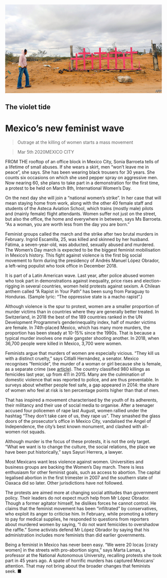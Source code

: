 ![](./images/20200307_AMP002_0.jpg)

## The violet tide

# Mexico’s new feminist wave

> Outrage at the killing of women starts a mass movement

> Mar 5th 2020MEXICO CITY

FROM THE rooftop of an office block in Mexico City, Sonia Barroeta tells of a lifetime of small abuses. If she wears a skirt, men “won’t leave me in peace”, she says. She has been wearing black trousers for 30 years. She counts six occasions on which she used pepper spray on aggressive men. Now nearing 60, she plans to take part in a demonstration for the first time, a protest to be held on March 8th, International Women’s Day.

On the next day she will join a “national women’s strike”. In her case that will mean staying home from work, along with the other 40 female staff and students of the Asteca Aviation School, which trains (mostly male) pilots and (mainly female) flight attendants. Women suffer not just on the street, but also the office, the home and everywhere in between, says Ms Barroeta. “As a woman, you are worth less from the day you are born.”

Feminist groups called the march and the strike after two brutal murders in February. Ingrid Escamilla, 25, was killed and skinned by her husband. Fátima, a seven-year-old, was abducted, sexually abused and murdered. The Women’s Day march is expected to be the biggest feminist mobilisation in Mexico’s history. This fight against violence is the first big social movement to form during the presidency of Andrés Manuel López Obrador, a left-wing populist who took office in December 2018.

It is part of a Latin American wave. Last year, after police abused women who took part in demonstrations against inequality, price rises and election-rigging in several countries, women held protests against sexism. A Chilean anthem called “A Rapist in Your Path” has been sung from Paraguay to Honduras. (Sample lyric: “The oppressive state is a macho rapist”.)

Although violence is the spur to protest, women are a smaller proportion of murder victims than in countries where they are generally better treated. In Switzerland, in 2018 the best of the 189 countries ranked in the UN Development Programme’s genderinequality index, half of murder victims are female. In 74th-placed Mexico, which has many more murders, the proportion has been steady at 10-15% since the 1990s. That is because a typical murder involves one male gangster shooting another. In 2018, when 36,700 people were killed in Mexico, 3,700 were women.

Feminists argue that murders of women are especially vicious. “They kill us with a distinct cruelty,” says Citlalli Hernández, a senator. Mexico recognises “femicide”, the murder of a woman or girl because she is female, as a separate crime (see [article](https://www.economist.com//the-americas/2020/03/05/why-latin-america-treats-femicides-differently-from-other-murders)). The country classified 980 killings as femicides last year, up from 411 in 2015. Many are the culmination of domestic violence that was reported to police, and are thus preventable. In surveys about whether people feel safe, a gap appeared in 2014: the share of women who feel at risk is ten percentage points higher than that of men.

That has inspired a movement characterised by the youth of its adherents, their militancy and their use of social media to organise. After a teenager accused four policemen of rape last August, women rallied under the hashtag “They don’t take care of us, they rape us”. They smashed the glass doors of the prosecutor’s office in Mexico City, vandalised the Angel of Independence, the city’s best known monument, and clashed with all-women riot squads.

Although murder is the focus of these protests, it is not the only target. “What we want is to change the culture, the social relations, the place we have been put historically,” says Sayuri Herrera, a lawyer.

Most Mexicans want less violence against women. Universities and business groups are backing the Women’s Day march. There is less enthusiasm for other feminist goals, such as access to abortion. The capital legalised abortion in the first trimester in 2007 and the southern state of Oaxaca did so later. Other jurisdictions have not followed.

The protests are aimed more at changing social attitudes than government policy. Their leaders do not expect much help from Mr López Obrador. Though a former agitator himself, he dislikes forces he cannot control. He claims that the feminist movement has been “infiltrated” by conservatives, who exploit its anger to criticise him. In February, while promoting a lottery to pay for medical supplies, he responded to questions from reporters about murdered women by saying, “I do not want femicides to overshadow the raffle.” Some activists defend Mr López Obrador by saying that his administration includes more feminists than did earlier governments.

Being a feminist in Mexico has never been easy. “We were 20 locas [crazy women] in the streets with pro-abortion signs,” says Marta Lamas, a professor at the National Autonomous University, recalling protests she took part in 45 years ago. A spate of horrific murders has captured Mexicans’ attention. That may not bring about the broader changes that feminists seek. ■